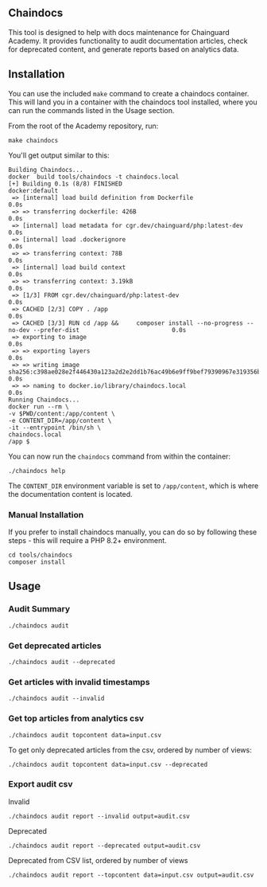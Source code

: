 ## Chaindocs
This tool is designed to help with docs maintenance for Chainguard Academy. It provides functionality to audit documentation articles, check for deprecated content, and generate reports based on analytics data.

## Installation
You can use the included `make` command to create a chaindocs container. This will land you in a container with the chaindocs tool installed, where you can run the commands listed in the Usage section.

From the root of the Academy repository, run:

```shell
make chaindocs
```

You'll get output similar to this:

```output
Building Chaindocs...
docker  build tools/chaindocs -t chaindocs.local
[+] Building 0.1s (8/8) FINISHED                                                                         docker:default
 => [internal] load build definition from Dockerfile                                                               0.0s
 => => transferring dockerfile: 426B                                                                               0.0s
 => [internal] load metadata for cgr.dev/chainguard/php:latest-dev                                                 0.0s
 => [internal] load .dockerignore                                                                                  0.0s
 => => transferring context: 78B                                                                                   0.0s
 => [internal] load build context                                                                                  0.0s
 => => transferring context: 3.19kB                                                                                0.0s
 => [1/3] FROM cgr.dev/chainguard/php:latest-dev                                                                   0.0s
 => CACHED [2/3] COPY . /app                                                                                       0.0s
 => CACHED [3/3] RUN cd /app &&     composer install --no-progress --no-dev --prefer-dist                          0.0s
 => exporting to image                                                                                             0.0s
 => => exporting layers                                                                                            0.0s
 => => writing image sha256:c398ae028e2f446430a123a2d2e2dd1b76ac49b6e9ff9bef79390967e319356b                       0.0s
 => => naming to docker.io/library/chaindocs.local                                                                 0.0s
Running Chaindocs...
docker run --rm \
-v $PWD/content:/app/content \
-e CONTENT_DIR=/app/content \
-it --entrypoint /bin/sh \
chaindocs.local
/app $ 

```

You can now run the `chaindocs` command from within the container:

```shell
./chaindocs help
```

The `CONTENT_DIR` environment variable is set to `/app/content`, which is where the documentation content is located.

### Manual Installation
If you prefer to install chaindocs manually, you can do so by following these steps - this will require a PHP 8.2+ environment.

```shell
cd tools/chaindocs
composer install
```

## Usage

### Audit Summary

```shell
./chaindocs audit
```

### Get deprecated articles

```shell
./chaindocs audit --deprecated
```

### Get articles with invalid timestamps

```shell
./chaindocs audit --invalid
```

### Get top articles from analytics csv

```shell
./chaindocs audit topcontent data=input.csv
```

To get only deprecated articles from the csv, ordered by number of views:

```shell
./chaindocs audit topcontent data=input.csv --deprecated
```

### Export audit csv

Invalid
```shell
./chaindocs audit report --invalid output=audit.csv
```

Deprecated
```shell
./chaindocs audit report --deprecated output=audit.csv
```

Deprecated from CSV list, ordered by number of views
```shell
./chaindocs audit report --topcontent data=input.csv output=audit.csv
```
